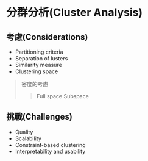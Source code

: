# 分群分析(Cluster Analysis)

## 考慮(Considerations)

- Partitioning criteria
- Separation of lusters
- Similarity measure
- Clustering space
> 密度的考慮
>> Full space
>> Subspace

## 挑戰(Challenges)

- Quality
- Scalability
- Constraint-based clustering
- Interpretability and usability

